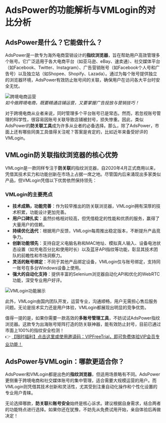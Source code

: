 # AdsPower的功能解析与VMLogin的对比分析

## AdsPower是什么？它能做什么？

AdsPower是一款专为海外电商营销设计的**指纹浏览器**，旨在帮助用户高效管理多个账号。它广泛适用于各大电商平台（如亚马逊、eBay、速卖通）、社交媒体平台（如Facebook、Twitter、Instagram）、广告营销账号（如Facebook个人号和广告号）以及独立站（如Shopee、Shopify、Lazada）。通过为每个账号提供独立的浏览器环境，AdsPower有效防止账号间的关联，确保用户在访问各大平台时安全无忧。

![跨境电商运营](https://198301.xyz/img/821374112536.webp)  
*如今做跨境电商，既要精通店铺运营，又要掌握广告投放与营销技巧！*

对于跨境电商从业者来说，同时管理多个平台账号已是常态。然而，若忽视账号管理的科学性，很容易因账号关联导致店铺被封号，损失惨重。因此，类似AdsPower的**防关联工具**成为许多从业者的必备选择。那么，除了AdsPower，市面上还有哪些同类工具值得关注呢？答案是肯定的，比如近年来备受好评的VMLogin。

## VMLogin防关联指纹浏览器的核心优势

VMLogin是一款同样专注于**防关联**的指纹浏览器，自2020年4月正式商用以来，凭借其技术实力和功能创新在市场上占据一席之地。尽管国内后来涌现出多家类似产品，但VMLogin凭借以下优势依然保持领先：

### VMLogin的主要亮点
- **技术成熟，功能完善**：作为较早推出的防关联浏览器，VMLogin拥有深厚的技术积累，功能设计更加完善。
- **用户口碑扎实**：虽然价格相对较高，但凭借稳定的性能和优质的服务，赢得了大量用户的信赖。
- **持续优化迭代**：根据用户反馈，VMLogin每周推出稳定版本，不断提升产品竞争力。
- **创新功能领先**：支持自定义电脑名称和MAC地址、模拟真人输入、设备电池状态设置（如充电百分比和使用时长）以及蓝牙API指纹等功能，彰显其技术团队的前瞻性和市场洞察力。
- **灵活的账号绑定**：不同于其他产品绑定设备，VMLogin仅与账号绑定，支持同一账号在多台Windows设备上使用。
- **强大的自动化支持**：提供丰富的Selenium浏览器自动化API和优化的WebRTC功能，深受专业用户好评。

![VMLogin功能展示](https://198301.xyz/img/85026487.webp)

此外，VMLogin由国内团队开发，运营专业，沟通顺畅，用户无需担心售后服务问题。无论是技术实力还是用户体验，VMLogin都展现出明显的竞争优势。

值得一提的是，如果你需要一款高效的**多账号管理工具**，不妨试试AdsPower指纹浏览器。这款专为出海账号矩阵打造的防关联神器，能有效防止封号，目前已通过市面上100%的指纹安全检测！  
👉 [【限时福利】点击这里或使用邀请码：VIPFreeTrial，即可免费体验VIP会员专业功能！](https://bit.ly/adspower_free)

## AdsPower与VMLogin：哪款更适合你？

AdsPower和VMLogin都是出色的**指纹浏览器**，但适用场景略有不同。AdsPower更侧重于跨境电商和社交媒体账号的集中管理，适合需要大规模运营的用户。而VMLogin则凭借其技术创新和灵活性，尤其受到注重自动化操作和个性化设置的专业用户青睐。

无论选择哪款，**防关联**和**账号安全**始终是核心诉求。建议根据自身需求，结合两者的功能特点进行选择。如果你还在犹豫，不妨先从免费试用开始，亲自体验后再做决定！